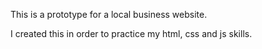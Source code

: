 This is a prototype for a local business website. 

I created this in order to practice my html, css and js skills. 
